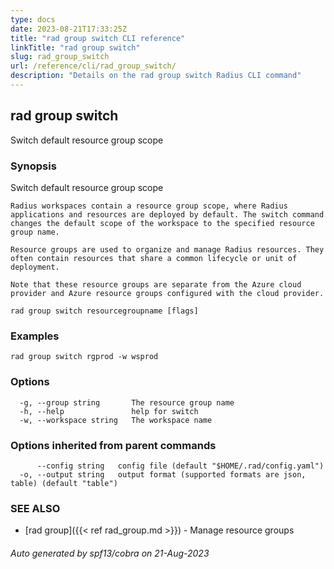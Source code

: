 ```yaml
---
type: docs
date: 2023-08-21T17:33:25Z
title: "rad group switch CLI reference"
linkTitle: "rad group switch"
slug: rad_group_switch
url: /reference/cli/rad_group_switch/
description: "Details on the rad group switch Radius CLI command"
---
```

## rad group switch

Switch default resource group scope

### Synopsis

Switch default resource group scope
	
	Radius workspaces contain a resource group scope, where Radius applications and resources are deployed by default. The switch command changes the default scope of the workspace to the specified resource group name.
	
	Resource groups are used to organize and manage Radius resources. They often contain resources that share a common lifecycle or unit of deployment.
			
	Note that these resource groups are separate from the Azure cloud provider and Azure resource groups configured with the cloud provider.

```
rad group switch resourcegroupname [flags]
```

### Examples

```
rad group switch rgprod -w wsprod
```

### Options

```
  -g, --group string       The resource group name
  -h, --help               help for switch
  -w, --workspace string   The workspace name
```

### Options inherited from parent commands

```
      --config string   config file (default "$HOME/.rad/config.yaml")
  -o, --output string   output format (supported formats are json, table) (default "table")
```

### SEE ALSO

* [rad group]({{< ref rad_group.md >}})	 - Manage resource groups

###### Auto generated by spf13/cobra on 21-Aug-2023
